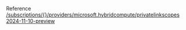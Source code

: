 Reference [/subscriptions/{}/providers/microsoft.hybridcompute/privatelinkscopes 2024-11-10-preview](/Resources/mgmt-plane/L3N1YnNjcmlwdGlvbnMve30vcHJvdmlkZXJzL21pY3Jvc29mdC5oeWJyaWRjb21wdXRlL3ByaXZhdGVsaW5rc2NvcGVz/2024-11-10-preview.xml)
